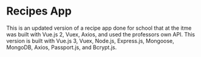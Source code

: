 # Recipes App

This is an updated version of a recipe app done for school that at the itme was built with Vue.js 2, Vuex, Axios, and used the professors own API. This version is built with Vue.js 3, Vuex, Node.js, Express.js, Mongoose, MongoDB, Axios, Passport.js, and Bcrypt.js.